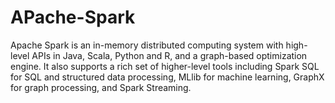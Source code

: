 # APache-Spark
Apache Spark is an in-memory distributed computing system with high-level APIs in Java, Scala, Python and R, and a graph-based optimization engine. It also supports a rich set of higher-level tools including Spark SQL for SQL and structured data processing, MLlib for machine learning, GraphX for graph processing, and Spark Streaming. 
